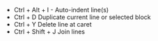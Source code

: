 -  Ctrl + Alt + I - Auto-indent line(s)
- Ctrl + D Duplicate current line or selected block 
- Ctrl + Y Delete line at caret 
- Ctrl + Shift + J Join lines
